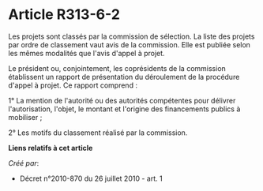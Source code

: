 # Article R313-6-2

Les projets sont classés par la commission de sélection. La liste des projets par ordre de classement vaut avis de la
commission. Elle est publiée selon les mêmes modalités que l'avis d'appel à projet. 

Le président ou, conjointement, les coprésidents de la commission établissent un rapport de présentation du déroulement de la
procédure d'appel à projet. Ce rapport comprend : 

1° La mention de l'autorité ou des autorités compétentes pour délivrer l'autorisation, l'objet, le montant et l'origine des
financements publics à mobiliser ; 

2° Les motifs du classement réalisé par la commission.

**Liens relatifs à cet article**

_Créé par_:

  - Décret n°2010-870 du 26 juillet 2010 - art. 1
